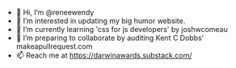 - 👋 Hi, I’m @reneewendy
- 👀 I’m interested in updating my big humor website.
- 🌱 I’m currently learning 'css for js developers' by joshwcomeau
- 💞️ I’m preparing to collaborate by auditing Kent C Dobbs' makeapullrequest.com
- 📫 Reach me at https://darwinawards.substack.com/
